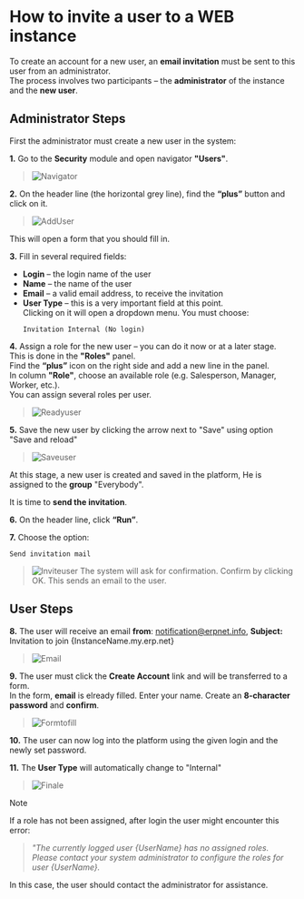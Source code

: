 # How to invite a user to a WEB instance

To create an account for a new user, an **email invitation** must be sent to this user from an administrator.  
The process involves two participants – the **administrator** of the instance and the **new user**.

## Administrator Steps

First the administrator must create a new user in the system:

**1.** Go to the **Security** module and open navigator **"Users"**.
>![Navigator](pictures/navuser.png)


**2.** On the header line (the horizontal grey line), find the **“plus”** button and click on it.  
>![AddUser](pictures/plususer.png)

This will open a form that you should fill in. 

**3.** Fill in several required fields:
   - **Login** – the login name of the user
   - **Name** – the name of the user
   - **Email** – a valid email address, to receive the invitation
   - **User Type** – this is a very important field at this point.  
     Clicking on it will open a dropdown menu. You must choose:  
     ```text
     Invitation Internal (No login)
     ```

**4.** Assign a role for the new user – you can do it now or at a later stage.  
   This is done in the **"Roles"** panel.  
   Find the **“plus”** icon on the right side and add a new line in the panel.  
   In column **"Role"**, choose an available role (e.g. Salesperson, Manager, Worker, etc.).  
   You can assign several roles per user.
   
  > ![Readyuser](pictures/readyuser.png)

**5.** Save the new user by clicking the arrow next to "Save" using option "Save and reload"
   
> ![Saveuser](pictures/saveuser.png)
   
   At this stage, a new user is created and saved in the platform, He is assigned to the **group** "Everybody".
   
   It is time to **send the invitation**.

**6.** On the header line, click **“Run”**.

**7.** Choose the option:  
   ```text
   Send invitation mail
   ```  
> ![Inviteuser](pictures/inviteuser.png)
The system will ask for confirmation. Confirm by clicking OK. This sends an email to the user.

## User Steps

**8.** The user will receive an email **from**: notification@erpnet.info,  **Subject:**   Invitation to join {InstanceName.my.erp.net}
> ![Email](pictures/mailuser.png)
   
**9.** The user must click the **Create Account** link and will be transferred to a form.  
   In the form, **email** is elready filled.
   Enter your name.
   Create an **8-character password** and **confirm**.

> ![Formtofill](pictures/formfill.png)


**10.** The user can now log into the platform using the given login and the newly set password.

**11.** The **User Type** will automatically change to "Internal" 

> ![Finale](pictures/finale.png)
  
> [!NOTE] 
If a role has not been assigned, after login the user might encounter this error:
> 
> _"The currently logged user {UserName} has no assigned roles.
> Please contact your system administrator to configure the roles for user {UserName}._

In this case, the user should contact the administrator for assistance.
   
